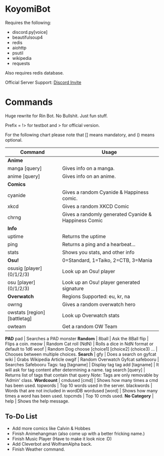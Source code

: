 # KoyomiBot

Requires the following:

* discord.py[voice]
* beautifulsoup4
* redis
* aiohttp
* psutil
* wikipedia
* requests

Also requires redis database.

Official Server Support: [Discord Invite](https://discord.gg/Fzz344U)

# Commands

Huge rewrite for Rin Bot. No Bullshit. Just fun stuff.

Prefix = !> for testbot and > for official version.

For the following chart please note that [] means mandatory, and () means optional.

Command | Usage
------------ | -------------
**Anime** |
manga [query] | Gives info on a manga.
anime [query] | Gives info on an anime.
**Comics** |
cyanide | Gives a random Cyanide & Happiness comic.
xkcd | Gives a random XKCD Comic
chrng | Gives a randomly generated Cyanide & Happiness Comic
**Info** |
uptime | Returns the uptime
ping | Returns a ping and a hearbeat...
stats | Shows you stats, and other info    
**Osu!** | 0=Standard, 1=Taiko, 2=CTB, 3=Mania
osusig [player] (0/1/2/3) | Look up an Osu! player
osu [player] (0/1/2/3) | Look up an Osu! player generated signature
**Overwatch** | Regions Supported: eu, kr, na
owrng | Gives a random overwatch hero
owstats [region] [battletag] | Look up Overwatch stats
owteam | Get a random OW Team
**PAD**
pad | Searches a PAD monster
**Random** |
8ball | Ask the 8Ball
flip | Flips a coin.
meow | Random Cat
roll (NdN) | Rolls a dice in NdN format or default to 1d6
woof | Random Dog
choose [choice1] [choice2] (choice3) ... | Chooses between multiple choices.
**Search** |
gfy | Does a search on gyfcat
wiki | Grabs Wikipedia Article
owgif | Random Overwatch Gyfcat
safebooru | Searches Safebooru
Tags:
tag [tagname] | Display tag
tag add [tagname] | It will ask for tag content after determining a name.
tag search [query] | Returns list of tags that contain that query
  *Note:* Tags are only removable by 'Admin' class.
**Wordcount** |
cmdused [cmd] | Shows how many times a cmd has been used.
topwords | Top 10 words used in the server.
blackwords | Words that are not included in wordDB
wordused [word] | Shows how many times a word has been used.
topcmds | Top 10 cmds used.
**​No Category** |
help | Shows the help message.

## To-Do List

* Add more comics like Calvin & Hobbes
* Finish Animehangman (also come up with a better fricking name.)
* Finish Music Player (Have to make it look nice :D)
* Add Cleverbot and WolframAlpha back.
* Finish Weather command.
